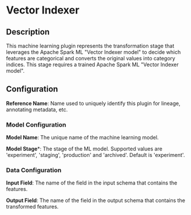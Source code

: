 
# Vector Indexer

## Description
This machine learning plugin represents the transformation stage that leverages the Apache Spark ML "Vector Indexer
model" to decide which features are categorical and converts the original values into category indices. This stage 
requires a trained Apache Spark ML "Vector Indexer model".

## Configuration
**Reference Name**: Name used to uniquely identify this plugin for lineage, annotating metadata, etc.

### Model Configuration
**Model Name**: The unique name of the machine learning model.

**Model Stage***: The stage of the ML model. Supported values are 'experiment', 'staging', 'production'
and 'archived'. Default is 'experiment'.

### Data Configuration
**Input Field**: The name of the field in the input schema that contains the features.

**Output Field**: The name of the field in the output schema that contains the transformed features.
